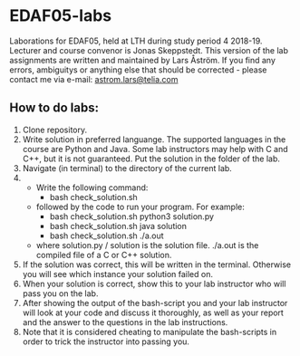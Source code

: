 # EDAF05-labs
Laborations for EDAF05, held at LTH during study period 4 2018-19. Lecturer and course convenor is Jonas Skeppstedt. This version of the lab assignments are written and maintained by Lars Åström. If you find any errors, ambiguitys or anything else that should be corrected - please contact me via e-mail: astrom.lars@telia.com   

## How to do labs:
1. Clone repository.
2. Write solution in preferred languange. The supported languages in the course are Python and Java. Some lab instructors may help with C and C++, but it is not guaranteed. Put the solution in the folder of the lab.
3. Navigate (in terminal) to the directory of the current lab. 
4. 
    - Write the following command: 
        - bash check_solution.sh 
    - followed by the code to run your program. For example:
        - bash check_solution.sh python3 solution.py
        - bash check_solution.sh java solution
        - bash check_solution.sh ./a.out
    - where solution.py / solution is the solution file. ./a.out is the compiled file of a C or C++ solution.
5. If the solution was correct, this will be written in the terminal. Otherwise you will see which instance your solution failed on.
6. When your solution is correct, show this to your lab instructor who will pass you on the lab.
7. After showing the output of the bash-script you and your lab instructor will look at your code and discuss it thoroughly, as well as your report and the answer to the questions in the lab instructions.
8. Note that it is considered cheating to manipulate the bash-scripts in order to trick the instructor into passing you.
